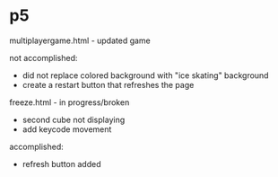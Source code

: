 # p5

multiplayergame.html - updated game

not accomplished:
- did not replace colored background with "ice skating" background
- create a restart button that refreshes the page

freeze.html - in progress/broken
- second cube not displaying
- add keycode movement

accomplished:
- refresh button added
